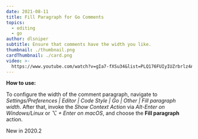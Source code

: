 ```yaml
---
date: 2021-08-11
title: Fill Paragraph for Go Comments
topics:
  - editing
  - go
author: dlsniper
subtitle: Ensure that comments have the width you like.
thumbnail: ./thumbnail.png
cardThumbnail: ./card.png
video: >-
  https://www.youtube.com/watch?v=gIa7-fXSu34&list=PLQ176FUIyIUZrbrlz4AY1V8VzBJKZyVlW&index=42
---
```


**How to use:**

To configure the width of the comment paragraph, navigate to _Settings/Preferences | Editor | Code Style | Go | Other | Fill paragraph width_. After that, invoke the _Show Context Action_ via _Alt-Enter on Windows/Linux_ or _⌥ + Enter on macOS_, and choose the **Fill paragraph** action.

<span class="tag is-rounded">New in 2020.2</span>

